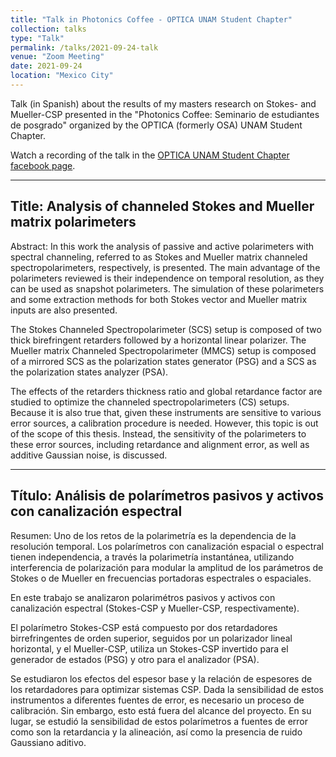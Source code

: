 ```yaml
---
title: "Talk in Photonics Coffee - OPTICA UNAM Student Chapter"
collection: talks
type: "Talk"
permalink: /talks/2021-09-24-talk
venue: "Zoom Meeting"
date: 2021-09-24
location: "Mexico City"
---
```


Talk (in Spanish) about the results of my masters research on Stokes- and Mueller-CSP presented in the "Photonics Coffee: Seminario de estudiantes de posgrado" organized by the OPTICA (formerly OSA) UNAM Student Chapter.

Watch a recording of the talk in the [OPTICA UNAM Student Chapter facebook page](https://es-la.facebook.com/UNAM.SC/videos/834742970540509/).

---------------------------------------------------------------------------------

## Title: Analysis of channeled Stokes and Mueller matrix polarimeters

Abstract:
In this work the analysis of passive and active polarimeters with spectral channeling, referred to as Stokes and Mueller matrix channeled spectropolarimeters, respectively, is presented. The main advantage of the polarimeters reviewed is their independence on temporal resolution, as they can be used as snapshot polarimeters. The simulation of these polarimeters and some extraction methods for both Stokes vector and Mueller matrix inputs are also presented.

The Stokes Channeled Spectropolarimeter (SCS) setup is composed of two thick birefringent retarders followed by a horizontal linear polarizer. The Mueller matrix Channeled Spectropolarimeter (MMCS) setup is composed of a mirrored SCS as the polarization states generator (PSG) and a SCS as the polarization states analyzer (PSA).

The effects of the retarders thickness ratio and global retardance factor are studied to optimize the channeled spectropolarimeters (CS) setups. Because it is also true that, given these instruments are sensitive to various error sources, a calibration procedure is needed. However, this topic is out of the scope of this thesis. Instead, the sensitivity of the polarimeters to these error sources, including retardance and alignment error, as well as additive Gaussian noise, is discussed.

---------------------------------------------------------------------------------

## Título: Análisis de polarímetros pasivos y activos con canalización espectral

Resumen:
Uno de los retos de la polarimetría es la dependencia de la resolución temporal. Los polarímetros con canalización espacial o espectral tienen independencia, a través la polarimetría instantánea, utilizando interferencia de polarización para modular la amplitud de los parámetros de Stokes o de Mueller en frecuencias portadoras espectrales o espaciales.

En este trabajo se analizaron polarimétros pasivos y activos con canalización espectral (Stokes-CSP y Mueller-CSP, respectivamente).

El polarímetro Stokes-CSP está compuesto por dos retardadores birrefringentes de orden superior, seguidos por un polarizador lineal horizontal, y el Mueller-CSP, utiliza un Stokes-CSP invertido para el generador de estados (PSG) y otro para el analizador (PSA).

Se estudiaron los efectos del espesor base y la relación de espesores de los retardadores para optimizar sistemas CSP. Dada la sensibilidad de estos instrumentos a diferentes fuentes de error, es necesario un proceso de calibración. Sin embargo, esto está fuera del alcance del proyecto. En su lugar, se estudió la sensibilidad de estos polarímetros a fuentes de error como son la retardancia y la alineación, así como la presencia de ruido Gaussiano aditivo.
